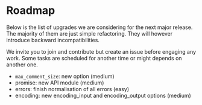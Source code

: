 # Roadmap

Below is the list of upgrades we are considering for the next major release. The majority of them are just simple refactoring. They will however introduce backward incompatibilities.

We invite you to join and contribute but create an issue before engaging any work. Some tasks are scheduled for another time or might depends on another one.

* `max_comment_size`: new option (medium)
* promise: new API module (medium)
* errors: finish normalisation of all errors (easy)
* encoding: new encoding_input and encoding_output options (medium)
